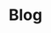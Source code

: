 ---
title: "Blog"
draft: false
# description
description: "Expand your medical knowledge by reading our blogs!"
---